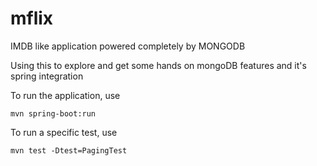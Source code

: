 # mflix
IMDB like application powered completely by MONGODB



Using this to explore and get some hands on mongoDB features and it's spring integration

To run the application, use 
```
mvn spring-boot:run
```

To run a specific test, use
```
mvn test -Dtest=PagingTest
```
